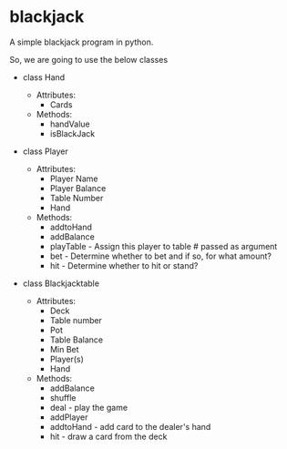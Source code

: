 # blackjack
A simple blackjack program in python.

So, we are going to use the below classes
- class Hand
  - Attributes:
    - Cards
  - Methods:
    - handValue
    - isBlackJack
    
- class Player
  - Attributes:
    - Player Name
    - Player Balance
    - Table Number
    - Hand
  - Methods:
    - addtoHand
    - addBalance
    - playTable - Assign this player to table # passed as argument
    - bet - Determine whether to bet and if so, for what amount?
    - hit - Determine whether to hit or stand?

- class Blackjacktable
  - Attributes:
    - Deck
    - Table number
    - Pot
    - Table Balance
    - Min Bet
    - Player(s)
    - Hand
  - Methods:
    - addBalance
    - shuffle
    - deal - play the game
    - addPlayer
    - addtoHand - add card to the dealer's hand
    - hit - draw a card from the deck
